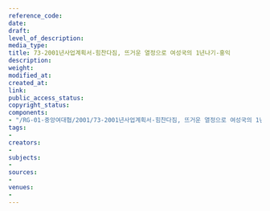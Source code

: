 ```yaml
---
reference_code: 
date: 
draft: 
level_of_description: 
media_type: 
title: 73-2001년사업계획서-힘찬다짐, 뜨거운 열정으로 여성국의 1년나기-홍익
description: 
weight: 
modified_at: 
created_at: 
link: 
public_access_status: 
copyright_status: 
components:
- "/RG-01-중앙여대협/2001/73-2001년사업계획서-힘찬다짐, 뜨거운 열정으로 여성국의 1년나기-홍익.pdf"
tags:
- 
creators:
- 
subjects:
- 
sources:
- 
venues:
- 
---
```

